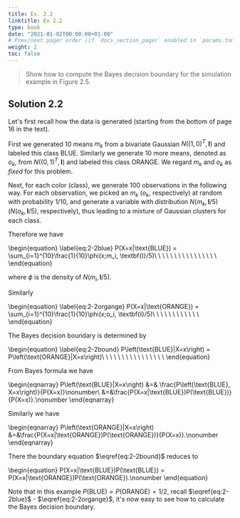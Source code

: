 ```yaml
---
title: Ex. 2.2
linktitle: Ex 2.2
type: book
date: "2021-01-02T00:00:00+01:00"
# Prev/next pager order (if `docs_section_pager` enabled in `params.toml`)
weight: 2
toc: false
---
```


> Show how to compute the Bayes decision boundary for the simulation example in Figure 2.5.

## Solution 2.2

Let's first recall how the data is generated (starting from the bottom of page 16 in the text). 

First we generated 10 means $m_k$ from a bivariate Gaussian $N((1,0)^T, \textbf{I})$ and labeled this class BLUE. 
Similarly we generate 10 more means, denoted as $o_k$, from $N((0,1)^T, \textbf{I})$ and labeled this class ORANGE. 
We regard $m_k$ and $o_k$ as *fixed* for this problem.

Next, for each color (class), we generate 100 observations in the following way. For each observation, we picked an $m_k$ ($o_k$, respectively) at random with probability $1/10$, and generate a variable with distribution $N(m_k, \textbf{I}/5)$ ($N(o_k, \textbf{I}/5)$, respectively), thus leading to a mixture of Gaussian clusters for each class.

Therefore we have

\begin{equation}
\label{eq:2-2blue}
P(X=x|\text{BLUE}) = \sum_{i=1}^{10}\frac{1}{10}\phi(x;m_i, \textbf{I}/5)\ \ \ \ \ \ \ \ \ \ \ \ \ \ \ \ \
\end{equation}

where $\phi$ is the density of $N(m_i, \textbf{I}/5)$.

Similarly

\begin{equation}
\label{eq:2-2organge}
    P(X=x|\text{ORANGE}) = \sum_{i=1}^{10}\frac{1}{10}\phi(x;o_i, \textbf{I}/5)\ \ \ \ \ \ \ \ \ \ \ \ 
\end{equation}

The Bayes decision boundary is determined by

\begin{equation}
\label{eq:2-2bound}
    P\left(\text{BLUE}|X=x\right) = P\left(\text{ORANGE}|X=x\right)\ \ \ \ \ \ \ \ \ \ \ \ \ \ \ \ 
\end{equation}

From Bayes formula we have

\begin{eqnarray}
    P\left(\text{BLUE}|X=x\right) &=& \frac{P\left(\text{BLUE}, X=x\right)}{P(X=x)}\nonumber\\
    &=&\frac{P(X=x|\text{BLUE})P(\text{BLUE})}{P(X=x)}.\nonumber
\end{eqnarray}

Similarly we have

\begin{eqnarray}
    P\left(\text{ORANGE}|X=x\right)
    &=&\frac{P(X=x|\text{ORANGE})P(\text{ORANGE})}{P(X=x)}.\nonumber
\end{eqnarray}

There the boundary equation $\eqref{eq:2-2bound}$ reduces to

\begin{equation}
    P(X=x|\text{BLUE})P(\text{BLUE}) = P(X=x|\text{ORANGE})P(\text{ORANGE}).\nonumber 
\end{equation}

Note that in this example $P(\text{BLUE}) = P(\text{ORANGE}) = 1/2$,
recall $\eqref{eq:2-2blue}$ - $\eqref{eq:2-2organge}$, it's now easy to see how to calculate the Bayes decision boundary.